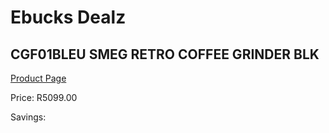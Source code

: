 
# Ebucks Dealz
## CGF01BLEU SMEG RETRO COFFEE GRINDER BLK
[Product Page](https://www.ebucks.com/web/shop/productSelected.do?prodId=286771545&catId=1196428103)

Price: R5099.00

Savings: 


	